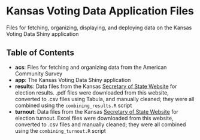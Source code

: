 # Kansas Voting Data Application Files
Files for fetching, organizing, displaying, and deploying data on the Kansas Voting Data Shiny application  

## Table of Contents
- **acs**: Files for fetching and organizing data from the American Community Survey  
- **app**: The Kansas Voting Data Shiny application  
- **results**: Data files from the Kansas [Secretary of State Website](http://www.kssos.org/elections/elections_statistics.html) for election results. .pdf files were downloaded from this website, converted to .csv files using Tabula, and manually cleaned; they were all combined using the `combining_results.R` script  
- **turnout**: Data files from the Kansas [Secretary of State Website](http://www.kssos.org/elections/elections_statistics.html) for election turnout. Excel files were downloaded from this website, converted to .csv files and manually cleaned; they were all combined using the `combining_turnout.R` script  